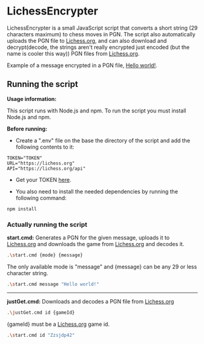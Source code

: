 
# LichessEncrypter

LichessEncrypter is a small JavaScript script that converts a short string (29 characters maximum) to chess moves in PGN. The script also automatically uploads the PGN file to [Lichess.org](https://lichess.org/), and can also download and decrypt(decode, the strings aren't really encrypted just encoded (but the name is cooler this way)) PGN files from [Lichess.org](https://lichess.org/).

Example of a message encrypted in a PGN file, [Hello world!](https://lichess.org/Zzsjdp42).

## Running the script

**Usage information:**

This script runs with Node.js and npm. To run the script you must install Node.js and npm.

**Before running:**

- Create a ".env" file on the base the directory of the script and add the following contents to it:
``` env
TOKEN="TOKEN"
URL="https://lichess.org"
API="https://lichess.org/api"
```
- Get your TOKEN [here](https://lichess.org/account/oauth/token).

- You also need to install the needed dependencies by running the following command:

```bash
npm install
```

### Actually running the script

**start.cmd:**
Generates a PGN for the given message, uploads it to [Lichess.org](https://lichess.org/) and downloads the game from [Lichess.org](https://lichess.org/) and decodes it.
```bash
.\start.cmd {mode} {message}
```

The only available mode is "message" and {message} can be any 29 or less character string.

```bash
.\start.cmd message "Hello world!"
```
---
**justGet.cmd:**
Downloads and decodes a PGN file from [Lichess.org](https://lichess.org/)
```bash
.\justGet.cmd id {gameId}
```

{gameId} must be a [Lichess.org](https://lichess.org/) game id.

```bash
.\start.cmd id "Zzsjdp42"
```
